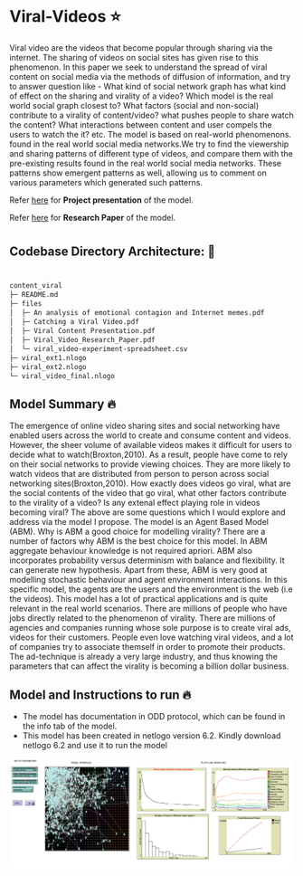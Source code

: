 # Viral-Videos ⭐

Viral video are the videos that become popular through sharing via the internet.
The sharing of videos on social sites has given rise to this phenomenon. In this
paper we seek to understand the spread of viral content on social media via the
methods of diffusion of information, and try to answer question like - What kind of
social network graph has what kind of effect on the sharing and virality of a video?
Which model is the real world social graph closest to? What factors (social and
non-social) contribute to a virality of content/video? what pushes people to share
watch the content? What interactions between content and user compels the users
to watch the it? etc.
The model is based on real-world phenomenons. found in the real world social
media networks.We try to find the viewership and sharing patterns of different type
of videos, and compare them with the pre-existing results found in the real world
social media networks. These patterns show emergent patterns as well, allowing us
to comment on various parameters which generated such patterns.

Refer [here](./files/Viral_Content_Presentation.pdf) for **Project presentation** of the model.

Refer [here](./files/Viral_Video_Research_Paper.pdf) for **Research Paper** of the model.


#
## Codebase Directory Architecture: 📁
#
```
content_viral
├─ README.md
├─ files
│  ├─ An analysis of emotional contagion and Internet memes.pdf
│  ├─ Catching a Viral Video.pdf
│  ├─ Viral Content Presentation.pdf
│  ├─ Viral_Video_Research_Paper.pdf
│  └─ viral_video-experiment-spreadsheet.csv
├─ viral_ext1.nlogo
├─ viral_ext2.nlogo
└─ viral_video_final.nlogo
```
## Model Summary 🔥
The emergence of online video sharing sites and social networking have enabled users across the
world to create and consume content and videos. However, the sheer volume of available videos
makes it difficult for users to decide what to watch(Broxton,2010). As a result, people have come to
rely on their social networks to provide viewing choices. They are more likely to watch videos that
are distributed from person to person across social networking sites(Broxton,2010). How exactly does
videos go viral, what are the social contents of the video that go viral, what other factors contribute to
the virality of a video? Is any extenal effect playing role in videos becoming viral? The above are
some questions which I would explore and address via the model I propose.
The model is an Agent Based Model (ABM). Why is ABM a good choice for modelling virality?
There are a number of factors why ABM is the best choice for this model. In ABM aggregate
behaviour knowledge is not required apriori. ABM also incorporates probability versus determinism
with balance and flexibility. It can generate new hypothesis. Apart from these, ABM is very good at
modelling stochastic behaviour and agent environment interactions. In this specific model, the agents
are the users and the environment is the web (i.e the videos).
This model has a lot of practical applications and is quite relevant in the real world scenarios. There
are millions of people who have jobs directly related to the phenomenon of virality. There are
millions of agencies and companies running whose sole purpose is to create viral ads, videos for their
customers. People even love watching viral videos, and a lot of companies try to associate themself in
order to promote their products. The ad-technique is already a very large industry, and thus knowing
the parameters that can affect the virality is becoming a billion dollar business.

## Model and Instructions to run 🔥
- The model has documentation in ODD protocol, which can be found in the info tab of the model. 
- This model has been created in netlogo version 6.2. Kindly download netlogo 6.2 and use it to run the model 

![picture alt](./files/model.png "Model")
